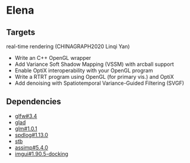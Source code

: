 # Elena

## Targets

real-time rendering (CHINAGRAPH2020 Linqi Yan)
- Write an C++ OpenGL wrapper
- Add Variance Soft Shadow Mapping (VSSM) with arcball support
- Enable OptiX interoperability with your OpenGL program
- Write a RTRT program using OpenGL (for primary vis.) and OptiX
- Add denoising with Spatiotemporal Variance-Guided Filtering (SVGF)

## Dependencies

- [glfw#3.4](https://www.glfw.org/download.html)
- [glad](https://glad.dav1d.de/#language=c&specification=gl&api=gl%3D4.6&api=gles1%3Dnone&api=gles2%3Dnone&api=glsc2%3Dnone&profile=core&loader=on)
- [glm#1.0.1](https://github.com/g-truc/glm)
- [spdlog#1.13.0](https://github.com/gabime/spdlog)
- [stb](https://github.com/nothings/stb)
- [assimp#5.4.0](https://github.com/assimp/assimp)
- [imgui#1.90.5-docking](https://github.com/ocornut/imgui)
